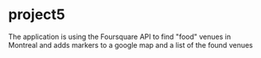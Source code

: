 # project5
The application is using the Foursquare API to find "food" venues in Montreal and adds markers to a google map and a list of the found venues 
